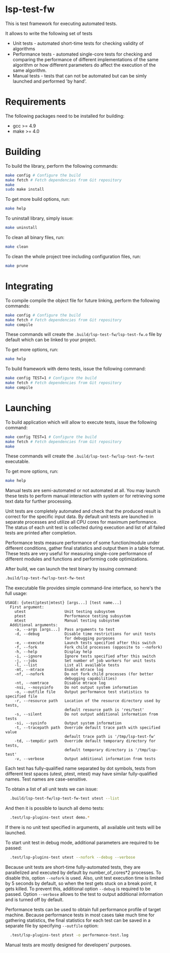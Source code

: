 # lsp-test-fw

This is test framework for executing automated tests.

It allows to write the following set of tests
* Unit tests - automated short-time tests for checking validity of algorithms
* Performance tests - automated single-core tests for checking and comparing the
performance of different implementations of the same algorithm or how different
parameters do affect the execution of the same algorithm.
* Manual tests - tests that can not be automated but can be simly launched and
performed 'by hand'.

Requirements
======

The following packages need to be installed for building:

* gcc >= 4.9
* make >= 4.0

Building
======

To build the library, perform the following commands:

```bash
make config # Configure the build
make fetch # Fetch dependencies from Git repository
make
sudo make install
```

To get more build options, run:

```bash
make help
```

To uninstall library, simply issue:

```bash
make uninstall
```

To clean all binary files, run:

```bash
make clean
```

To clean the whole project tree including configuration files, run:

```bash
make prune
```

Integrating
======

To compile compile the object file for future linking, perform the following commands:
```bash
make config # Configure the build
make fetch # Fetch dependencies from Git repository
make compile
```
These commands will create the ```.build/lsp-test-fw/lsp-test-fw.o``` file by default
which can be linked to your project.

To get more options, run:

```bash
make help
```

To build framework with demo tests, issue the following command:
```bash
make config TEST=1 # Configure the build
make fetch # Fetch dependencies from Git repository
make compile
```

Launching
======

To build application which will allow to execute tests, issue the following command:
```bash
make config TEST=1 # Configure the build
make fetch # Fetch dependencies from Git repository
make
```

These commands will create the ```.build/lsp-test-fw/lsp-test-fw-test``` executable.

To get more options, run:

```bash
make help
```

Manual tests are semi-automated or not automated at all. You may launch these tests
to perform manual interaction with system or for retrieving some text data for further
processing.

Unit tests are completely automated and check that the produced result is correct for the
specific input data. By default unit tests are launched in separate processes and utilize
all CPU cores for maximum performance. The status of each unit test is collected during
execution and list of all failed tests are printed after completion.

Performance tests measure performance of some function/module under different conditions, 
gather final statistics and output them in a table format. These tests are very useful for
measuring single-core performance of different modules and functions and performing code
optimizations.

After build, we can launch the test binary by issuing command:

```bash
.build/lsp-test-fw/lsp-test-fw-test
```

The executable file provides simple command-line interface, so here's the full usage:

```
USAGE: {utest|ptest|mtest} [args...] [test name...]
  First argument:
    utest                 Unit testing subsystem
    ptest                 Performance testing subsystem
    mtest                 Manual testing subsystem
  Additional arguments:
    -a, --args [args...]  Pass arguments to test
    -d, --debug           Disable time restrictions for unit tests
                          for debugging purposes
    -e, --execute         Launch tests specified after this switch
    -f, --fork            Fork child processes (opposite to --nofork)
    -h, --help            Display help
    -i, --ignore          Ignore tests specified after this switch
    -j, --jobs            Set number of job workers for unit tests
    -l, --list            List all available tests
    -mt, --mtrace         Enable mtrace log
    -nf, --nofork         Do not fork child processes (for better 
                          debugging capabilities)
    -nt, --nomtrace       Disable mtrace log
    -nsi, --nosysinfo     Do not output system information
    -o, --outfile file    Output performance test statistics to specified file
    -r, --resource path   Location of the resource directory used by tests,
                          default resource path is 'res/test'
    -s, --silent          Do not output additional information from tests
    -si, --sysinfo        Output system information
    -t, --tracepath path  Override default trace path with specified value
                          default trace path is '/tmp/lsp-test-fw'
    -td, --tempdir path   Override default temporary directory for tests,
                          default temporary directory is '/tmp/lsp-test'
    -v, --verbose         Output additional information from tests
```

Each test has fully-qualified name separated by dot symbols, tests from different
test spaces (utest, ptest, mtest) may have similar fully-qualified names. Test names
are case-sensitive.

To obtain a list of all unit tests we can issue:

```bash
  .build/lsp-test-fw/lsp-test-fw-test utest --list
```

And then it is possible to launch all demo tests:

```bash
  .test/lsp-plugins-test utest demo.*
```

If there is no unit test specified in arguments, all available unit tests
will be launched.

To start unit test in debug mode, additional parameters are required to be passed:

```bash
  .test/lsp-plugins-test utest --nofork --debug --verbose
```
  
Because unit tests are short-time fully-automated tests, they are parallelized and
executed by default by number_of_cores*2 processes. To disable this, option ```--nofork``` is used.
Also, unit test execution time is limited by 5 seconds by default, so when the test gets stuck on
a break point, it gets killed. To prevent this, additional option ```--debug``` is required to be passed.
Option ```--verbose``` allows to the test to output additional information and is turned off by default.

Performance tests can be used to obtain full performance profile of target machine.
Because performance tests in most cases take much time for gathering statistics,
the final statistics for each test can be saved in a separate file by specifying ```--outfile```
option:

```bash
  .test/lsp-plugins-test ptest -o performance-test.log
```

Manual tests are mostly designed for developers' purposes.
